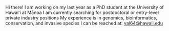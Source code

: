 Hi there! I am working on my last year as a PhD student at the University of Hawaiʻi at Mānoa
I am currently searching for postdoctoral or entry-level private industry positions
My experience is in genomics, bioinformatics, conservation, and invasive species
I can be reached at: val64@hawaii.edu
<!--
**valualv/valualv** is a ✨ _special_ ✨ repository because its `README.md` (this file) appears on your GitHub profile.

Here are some ideas to get you started:

- 🔭 I’m currently working on ...
- 🌱 I’m currently learning ...
- 👯 I’m looking to collaborate on ...
- 🤔 I’m looking for help with ...
- 💬 Ask me about ...
- 📫 How to reach me: ...
- 😄 Pronouns: ...
- ⚡ Fun fact: ...
-->
